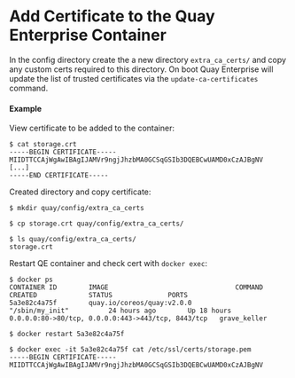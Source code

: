 # Add Certificate to the Quay Enterprise Container

In the config directory create the a new directory `extra_ca_certs/` and copy any custom certs required to this directory. On boot Quay Enterprise will update the list of trusted certificates via the `update-ca-certificates` command. 

#### Example

View certificate to be added to the container: 

```
$ cat storage.crt  
-----BEGIN CERTIFICATE-----
MIIDTTCCAjWgAwIBAgIJAMVr9ngjJhzbMA0GCSqGSIb3DQEBCwUAMD0xCzAJBgNV
[...]
-----END CERTIFICATE-----
```

Created directory and copy certificate:

```
$ mkdir quay/config/extra_ca_certs

$ cp storage.crt quay/config/extra_ca_certs/

$ ls quay/config/extra_ca_certs/
storage.crt 
```

Restart QE container and check cert with `docker exec`:

```
$ docker ps      
CONTAINER ID        IMAGE                                COMMAND                  CREATED             STATUS              PORTS 
5a3e82c4a75f        quay.io/coreos/quay:v2.0.0           "/sbin/my_init"          24 hours ago        Up 18 hours         0.0.0.0:80->80/tcp, 0.0.0.0:443->443/tcp, 8443/tcp   grave_keller

$ docker restart 5a3e82c4a75f

$ docker exec -it 5a3e82c4a75f cat /etc/ssl/certs/storage.pem
-----BEGIN CERTIFICATE-----
MIIDTTCCAjWgAwIBAgIJAMVr9ngjJhzbMA0GCSqGSIb3DQEBCwUAMD0xCzAJBgNV
```

